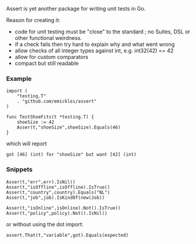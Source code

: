Assert is yet another package for writing unit tests in Go.

Reason for creating it:
- code for unit testing must be "close" to the standard ; no Suites, DSL or other functional weirdness.
- if a check fails then try hard to explain why and what went wrong
- allow checks of all integer types against int, e.g. int32(42) == 42
- allow for custom comparators
- compact but still readable

### Example

	import (
		"testing.T"
		. "github.com/emicklei/assert"
	)

	func TestShoeFits(t *testing.T) {
		shoeSize := 42
		Asser(t,"shoeSize",shoeSize).Equals(46)
	}
	
which will report

	got [46] (int) for "shoeSize" but want [42] (int)
	

### Snippets

	Asser(t,"err",err).IsNil()
	Asser(t,"isOffline",isOffline).IsTrue()
	Asser(t,"country",country).Equals("NL")
	Asser(t,"job",job).IsKindOf(new(Job))
	
	Asser(t,"isOnline",isOnline).Not().IsTrue()
	Asser(t,"policy",policy).Not().IsNil()
		
or without using the dot import:

	assert.That(t,"variable",got).Equals(expected)

